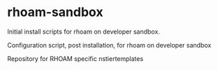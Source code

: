 # rhoam-sandbox

Initial install scripts for rhoam on developer sandbox.

Configuration script, post installation, for rhoam on developer sandbox

Repository for RHOAM specific nstiertemplates